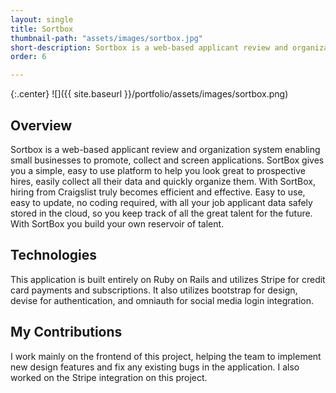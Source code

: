 ```yaml
---
layout: single
title: Sortbox
thumbnail-path: "assets/images/sortbox.jpg"
short-description: Sortbox is a web-based applicant review and organization system enabling small businesses to promote, collect and screen applications.
order: 6

---
```


{:.center}
![]({{ site.baseurl }}/portfolio/assets/images/sortbox.png)

## Overview

Sortbox is a web-based applicant review and organization system enabling small businesses to promote, collect and screen applications. SortBox gives you a simple, easy to use platform to help you look great to prospective hires, easily collect all their data and quickly organize them. With SortBox, hiring from Craigslist truly becomes efficient and effective. Easy to use, easy to update, no coding required, with all your job applicant data safely stored in the cloud, so you keep track of all the great talent for the future. With SortBox you build your own reservoir of talent.

## Technologies

This application is built entirely on Ruby on Rails and utilizes Stripe for credit card payments and subscriptions. It also utilizes bootstrap for design, devise for authentication, and omniauth for social media login integration.

## My Contributions

I work mainly on the frontend of this project, helping the team to implement new design features and fix any existing bugs in the application. I also worked on the Stripe integration on this project.
